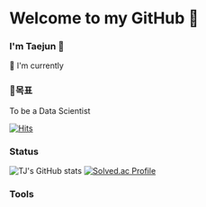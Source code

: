 # Welcome to my GitHub :wave:

###  I'm Taejun :wave:


:seedling: I'm currently 


<h3>🤗목표</h3>
To be a Data Scientist

[![Hits](https://hits.seeyoufarm.com/api/count/incr/badge.svg?url=https%3A%2F%2Fgithub.com%2FTAEJUN1293&count_bg=%236A3DC8&title_bg=%23555555&icon=&icon_color=%23E7E7E7&title=hits&edge_flat=false)](https://hits.seeyoufarm.com)

### Status
![TJ's GitHub stats](https://github-readme-stats.vercel.app/api?username=KIM-TaeJun&show_icons=true&theme=radical)
[![Solved.ac Profile](http://mazassumnida.wtf/api/v2/generate_badge?boj=wnrrhtlvsi43)](https://solved.ac/wnrrhtlvsi43/)

### Tools
